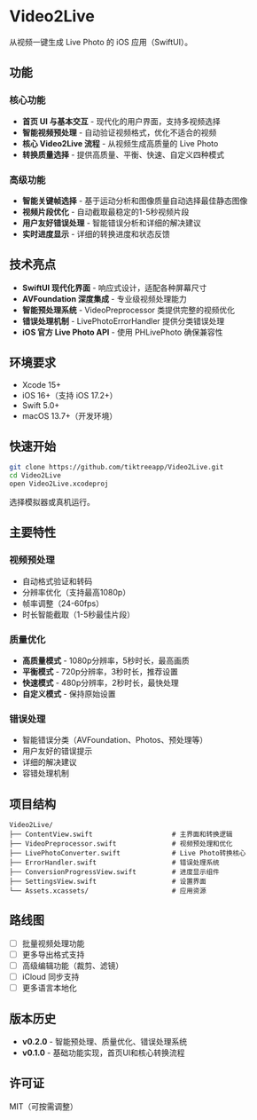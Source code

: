 # Video2Live

从视频一键生成 Live Photo 的 iOS 应用（SwiftUI）。

## 功能
### 核心功能
- **首页 UI 与基本交互** - 现代化的用户界面，支持多视频选择
- **智能视频预处理** - 自动验证视频格式，优化不适合的视频
- **核心 Video2Live 流程** - 从视频生成高质量的 Live Photo
- **转换质量选择** - 提供高质量、平衡、快速、自定义四种模式

### 高级功能
- **智能关键帧选择** - 基于运动分析和图像质量自动选择最佳静态图像
- **视频片段优化** - 自动截取最稳定的1-5秒视频片段
- **用户友好错误处理** - 智能错误分析和详细的解决建议
- **实时进度显示** - 详细的转换进度和状态反馈

## 技术亮点
- **SwiftUI 现代化界面** - 响应式设计，适配各种屏幕尺寸
- **AVFoundation 深度集成** - 专业级视频处理能力
- **智能预处理系统** - VideoPreprocessor 类提供完整的视频优化
- **错误处理机制** - LivePhotoErrorHandler 提供分类错误处理
- **iOS 官方 Live Photo API** - 使用 PHLivePhoto 确保兼容性

## 环境要求
- Xcode 15+
- iOS 16+（支持 iOS 17.2+）
- Swift 5.0+
- macOS 13.7+（开发环境）

## 快速开始
```bash
git clone https://github.com/tiktreeapp/Video2Live.git
cd Video2Live
open Video2Live.xcodeproj
```
选择模拟器或真机运行。

## 主要特性
### 视频预处理
- 自动格式验证和转码
- 分辨率优化（支持最高1080p）
- 帧率调整（24-60fps）
- 时长智能截取（1-5秒最佳片段）

### 质量优化
- **高质量模式** - 1080p分辨率，5秒时长，最高画质
- **平衡模式** - 720p分辨率，3秒时长，推荐设置
- **快速模式** - 480p分辨率，2秒时长，最快处理
- **自定义模式** - 保持原始设置

### 错误处理
- 智能错误分类（AVFoundation、Photos、预处理等）
- 用户友好的错误提示
- 详细的解决建议
- 容错处理机制

## 项目结构
```
Video2Live/
├── ContentView.swift                    # 主界面和转换逻辑
├── VideoPreprocessor.swift              # 视频预处理和优化
├── LivePhotoConverter.swift             # Live Photo转换核心
├── ErrorHandler.swift                   # 错误处理系统
├── ConversionProgressView.swift         # 进度显示组件
├── SettingsView.swift                   # 设置界面
└── Assets.xcassets/                     # 应用资源
```

## 路线图
- [ ] 批量视频处理功能
- [ ] 更多导出格式支持
- [ ] 高级编辑功能（裁剪、滤镜）
- [ ] iCloud 同步支持
- [ ] 更多语言本地化

## 版本历史
- **v0.2.0** - 智能预处理、质量优化、错误处理系统
- **v0.1.0** - 基础功能实现，首页UI和核心转换流程

## 许可证
MIT（可按需调整）